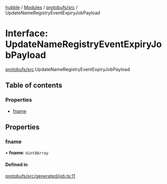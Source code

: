[hubble](../README.md) / [Modules](../modules.md) / [protobufs/src](../modules/protobufs_src.md) / UpdateNameRegistryEventExpiryJobPayload

# Interface: UpdateNameRegistryEventExpiryJobPayload

[protobufs/src](../modules/protobufs_src.md).UpdateNameRegistryEventExpiryJobPayload

## Table of contents

### Properties

- [fname](protobufs_src.UpdateNameRegistryEventExpiryJobPayload.md#fname)

## Properties

### fname

• **fname**: `Uint8Array`

#### Defined in

[protobufs/src/generated/job.ts:11](https://github.com/vinliao/hubble/blob/b933e0c/packages/protobufs/src/generated/job.ts#L11)

